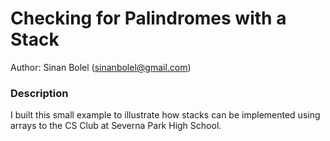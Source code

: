 # Checking for Palindromes with a Stack

Author: Sinan Bolel (sinanbolel@gmail.com)

### Description

I built this small example to illustrate how stacks can be implemented using arrays to the CS Club at Severna Park High School.

